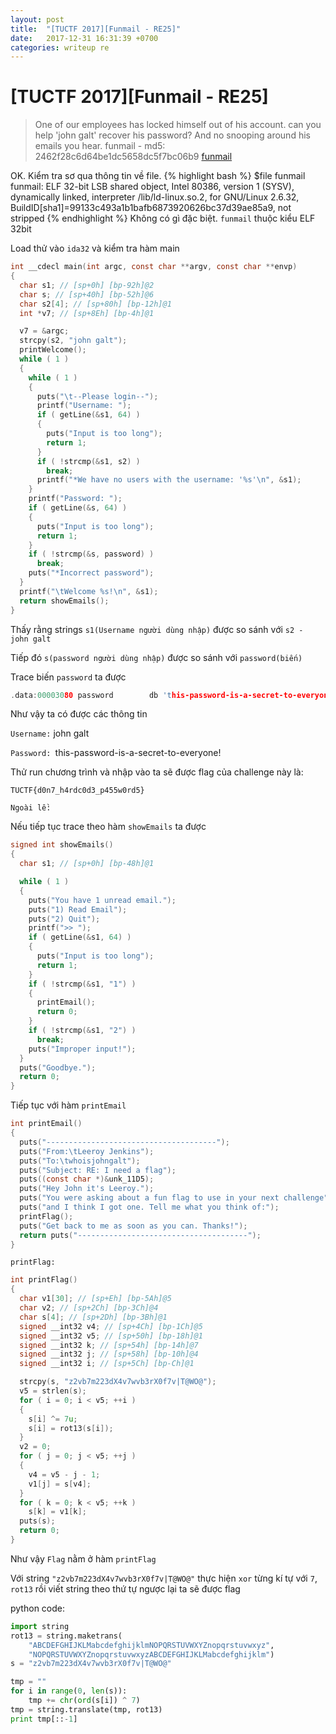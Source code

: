 ```yaml
---
layout: post
title:  "[TUCTF 2017][Funmail - RE25]"
date:   2017-12-31 16:31:39 +0700
categories: writeup re
---
```

# [TUCTF 2017][Funmail - RE25]

>One of our employees has locked himself out of his account. can you help 'john galt' recover his password? And no snooping around his emails you hear.
funmail - md5: 2462f28c6d64be1dc5658dc5f7bc06b9
[funmail](https://tuctf.asciioverflow.com/files/76a9e868d90b7229465aa972b49a8e4c/funmail)

OK. Kiểm tra sơ qua thông tin về file.
{% highlight bash %}
$file funmail
funmail: ELF 32-bit LSB shared object, Intel 80386, version 1 (SYSV), dynamically linked, interpreter /lib/ld-linux.so.2, for GNU/Linux 2.6.32, BuildID[sha1]=99133c493a1b1bafb6873920626bc37d39ae85a9, not stripped
{% endhighlight %}
Không có gì đặc biệt. ```funmail``` thuộc kiểu ELF 32bit

Load thử vào ```ida32``` và kiểm tra hàm main

```c
int __cdecl main(int argc, const char **argv, const char **envp)
{
  char s1; // [sp+0h] [bp-92h]@2
  char s; // [sp+40h] [bp-52h]@6
  char s2[4]; // [sp+80h] [bp-12h]@1
  int *v7; // [sp+8Eh] [bp-4h]@1

  v7 = &argc;
  strcpy(s2, "john galt");
  printWelcome();
  while ( 1 )
  {
    while ( 1 )
    {
      puts("\t--Please login--");
      printf("Username: ");
      if ( getLine(&s1, 64) )
      {
        puts("Input is too long");
        return 1;
      }
      if ( !strcmp(&s1, s2) )
        break;
      printf("*We have no users with the username: '%s'\n", &s1);
    }
    printf("Password: ");
    if ( getLine(&s, 64) )
    {
      puts("Input is too long");
      return 1;
    }
    if ( !strcmp(&s, password) )
      break;
    puts("*Incorrect password");
  }
  printf("\tWelcome %s!\n", &s1);
  return showEmails();
}
```
Thấy rằng strings ```s1(Username người dùng nhập)``` được so sánh với ```s2 - john galt```

Tiếp đó ```s(password người dùng nhập)``` được so sánh với ```password(biến)```

Trace biến ```password``` ta được

```c
.data:00003080 password        db 'this-password-is-a-secret-to-everyone!',0
```
Như vậy ta có được các thông tin

```Username:``` john galt

```Password: ```this-password-is-a-secret-to-everyone!

Thử run chương trình và nhập vào ta sẽ được flag của challenge này là:

```TUCTF{d0n7_h4rdc0d3_p455w0rd5}```

```Ngoài lề:```

Nếu tiếp tục trace theo hàm ```showEmails``` ta được

```c
signed int showEmails()
{
  char s1; // [sp+0h] [bp-48h]@1

  while ( 1 )
  {
    puts("You have 1 unread email.");
    puts("1) Read Email");
    puts("2) Quit");
    printf(">> ");
    if ( getLine(&s1, 64) )
    {
      puts("Input is too long");
      return 1;
    }
    if ( !strcmp(&s1, "1") )
    {
      printEmail();
      return 0;
    }
    if ( !strcmp(&s1, "2") )
      break;
    puts("Improper input!");
  }
  puts("Goodbye.");
  return 0;
}
```

Tiếp tục với hàm ```printEmail```
```c
int printEmail()
{
  puts("--------------------------------------");
  puts("From:\tLeeroy Jenkins");
  puts("To:\twhoisjohngalt");
  puts("Subject: RE: I need a flag");
  puts((const char *)&unk_11D5);
  puts("Hey John it's Leeroy.");
  puts("You were asking about a fun flag to use in your next challenge");
  puts("and I think I got one. Tell me what you think of:");
  printFlag();
  puts("Get back to me as soon as you can. Thanks!");
  return puts("--------------------------------------");
}
```

```printFlag:```
```c
int printFlag()
{
  char v1[30]; // [sp+Eh] [bp-5Ah]@5
  char v2; // [sp+2Ch] [bp-3Ch]@4
  char s[4]; // [sp+2Dh] [bp-3Bh]@1
  signed __int32 v4; // [sp+4Ch] [bp-1Ch]@5
  signed __int32 v5; // [sp+50h] [bp-18h]@1
  signed __int32 k; // [sp+54h] [bp-14h]@7
  signed __int32 j; // [sp+58h] [bp-10h]@4
  signed __int32 i; // [sp+5Ch] [bp-Ch]@1

  strcpy(s, "z2vb7m223dX4v7wvb3rX0f7v|T@WO@");
  v5 = strlen(s);
  for ( i = 0; i < v5; ++i )
  {
    s[i] ^= 7u;
    s[i] = rot13(s[i]);
  }
  v2 = 0;
  for ( j = 0; j < v5; ++j )
  {
    v4 = v5 - j - 1;
    v1[j] = s[v4];
  }
  for ( k = 0; k < v5; ++k )
    s[k] = v1[k];
  puts(s);
  return 0;
}
```
Như vậy ```Flag``` nằm ở hàm ```printFlag```

Với string ```"z2vb7m223dX4v7wvb3rX0f7v|T@WO@"``` thực hiện ```xor``` từng kí tự với ```7```, ```rot13``` rồi viết string theo thứ tự ngược lại ta sẽ được flag

python code:
```python
import string
rot13 = string.maketrans( 
    "ABCDEFGHIJKLMabcdefghijklmNOPQRSTUVWXYZnopqrstuvwxyz", 
    "NOPQRSTUVWXYZnopqrstuvwxyzABCDEFGHIJKLMabcdefghijklm")
s = "z2vb7m223dX4v7wvb3rX0f7v|T@WO@"

tmp = ""
for i in range(0, len(s)):
    tmp += chr(ord(s[i]) ^ 7)
tmp = string.translate(tmp, rot13)
print tmp[::-1]
```